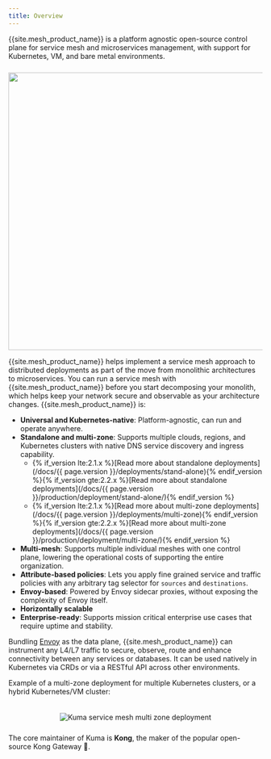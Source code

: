 ```yaml
---
title: Overview
---
```


{{site.mesh_product_name}} is a platform agnostic open-source control plane for service mesh and microservices management, with support for Kubernetes, VM, and bare metal environments.

<center>
<img src="/assets/images/diagrams/main-diagram@2x.png" alt="" style="width: 550px; padding-top: 10px"/>
</center>

{{site.mesh_product_name}} helps implement a service mesh approach to distributed deployments as part of the move from monolithic architectures to microservices. You can run a service mesh with {{site.mesh_product_name}} before you start decomposing your monolith, which helps keep your network secure and observable as your architecture changes. {{site.mesh_product_name}} is:

* **Universal and Kubernetes-native**: Platform-agnostic, can run and operate anywhere.
* **Standalone and multi-zone**: Supports multiple clouds, regions, and Kubernetes clusters with native DNS service discovery and ingress capability.
  * {% if_version lte:2.1.x %}[Read more about standalone deployments](/docs/{{ page.version }}/deployments/stand-alone){% endif_version %}{% if_version gte:2.2.x %}[Read more about standalone deployments](/docs/{{ page.version }}/production/deployment/stand-alone/){% endif_version %}
  * {% if_version lte:2.1.x %}[Read more about multi-zone deployments](/docs/{{ page.version }}/deployments/multi-zone){% endif_version %}{% if_version gte:2.2.x %}[Read more about multi-zone deployments](/docs/{{ page.version }}/production/deployment/multi-zone/){% endif_version %}
* **Multi-mesh**: Supports multiple individual meshes with one control plane, lowering the operational costs of supporting the entire organization.
* **Attribute-based policies**: Lets you apply fine grained service and traffic policies with any arbitrary tag selector for `sources` and `destinations`.
* **Envoy-based**: Powered by Envoy sidecar proxies, without exposing the complexity of Envoy itself.
* **Horizontally scalable**
* **Enterprise-ready**: Supports mission critical enterprise use cases that require uptime and stability.

Bundling [Envoy](https://envoyproxy.io/) as the data plane, {{site.mesh_product_name}} can instrument any L4/L7 traffic to secure, observe, route and enhance connectivity between any services or databases. It can be used natively in Kubernetes via CRDs or via a RESTful API across other environments.

Example of a multi-zone deployment for multiple Kubernetes clusters, or a hybrid Kubernetes/VM cluster:

<center>
<img src="/assets/images/diagrams/gslides/kuma_multizone.svg" alt="Kuma service mesh multi zone deployment" style="padding-top: 20px; padding-bottom: 10px;"/>
</center>

The core maintainer of Kuma is **Kong**, the maker of the popular open-source Kong Gateway 🦍.
